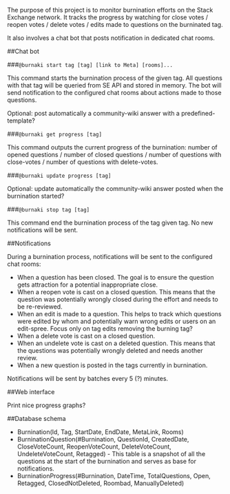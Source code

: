 The purpose of this project is to monitor burnination efforts on the Stack Exchange network. It tracks the progress by watching for close votes / reopen votes / delete votes / edits made to questions on the burninated tag.

It also involves a chat bot that posts notification in dedicated chat rooms.

##Chat bot

###`@burnaki start tag [tag] [link to Meta] [rooms]...`

This command starts the burnination process of the given tag. All questions with that tag will be queried from SE API and stored in memory. The bot will send notification to the configured chat rooms about actions made to those questions.

Optional: post automatically a community-wiki answer with a predefined-template?

###`@burnaki get progress [tag]`

This command outputs the current progress of the burnination: number of opened questions / number of closed questions / number of questions with close-votes / number of questions with delete-votes.

###`@burnaki update progress [tag]`

Optional: update automatically the community-wiki answer posted when the burnination started?

###`@burnaki stop tag [tag]`

This command end the burnination process of the tag given tag. No new notifications will be sent.

##Notifications

During a burnination process, notifications will be sent to the configured chat rooms:

 - When a question has been closed. The goal is to ensure the question gets attraction for a potential inappropriate close.
 - When a reopen vote is cast on a closed question. This means that the question was potentially wrongly closed during the effort and needs to be re-reviewed.
 - When an edit is made to a question. This helps to track which questions were edited by whom and potentially warn wrong edits or users on an edit-spree. Focus only on tag edits removing the burning tag?
 - When a delete vote is cast on a closed question.
 - When an undelete vote is cast on a deleted question. This means that the questions was potentially wrongly deleted and needs another review.
 - When a new question is posted in the tags currently in burnination.

Notifications will be sent by batches every 5 (?) minutes.

##Web interface

Print nice progress graphs?

##Database schema

 - Burnination(Id, Tag, StartDate, EndDate, MetaLink, Rooms)
 - BurninationQuestion(#Burnination, QuestionId, CreatedDate, CloseVoteCount, ReopenVoteCount, DeleteVoteCount, UndeleteVoteCount, Retagged) - This table is a snapshot of all the questions at the start of the burnination and serves as base for notifications.
 - BurninationProgress(#Burnination, DateTime, TotalQuestions, Open, Retagged, ClosedNotDeleted, Roombad, ManuallyDeleted)
